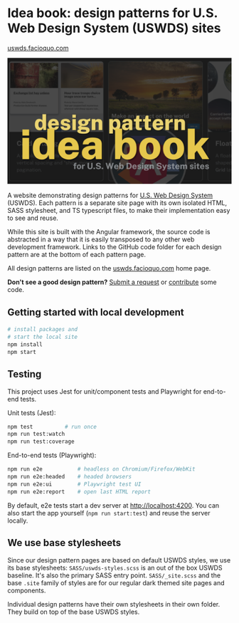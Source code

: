 # Idea book: design patterns for U.S. Web Design System (USWDS) sites

[uswds.facioquo.com](https://uswds.facioquo.com)

[![website screenshot](/src/assets/images/social-card.png)](https://uswds.facioquo.com)

A website demonstrating design patterns for [U.S. Web Design System](https://designsystem.digital.gov) (USWDS). Each pattern is a separate site page with its own isolated HTML, SASS stylesheet, and TS typescript files, to make their implementation easy to see and reuse.

While this site is built with the Angular framework, the source code is abstracted in a way that it is easily transposed to any other web development framework. Links to the GitHub code folder for each design pattern are at the bottom of each pattern page.

All design patterns are listed on the [uswds.facioquo.com](https://uswds.facioquo.com) home page.

**Don't see a good design pattern?** [Submit a request](https://github.com/facioquo/uswds-design-patterns/issues/new/choose) or [contribute](https://github.com/facioquo/.github/blob/main/CONTRIBUTING.md) some code.

## Getting started with local development

```bash
# install packages and
# start the local site
npm install
npm start
```

## Testing

This project uses Jest for unit/component tests and Playwright for end-to-end tests.

Unit tests (Jest):

```bash
npm test          # run once
npm run test:watch
npm run test:coverage
```

End-to-end tests (Playwright):

```bash
npm run e2e           # headless on Chromium/Firefox/WebKit
npm run e2e:headed    # headed browsers
npm run e2e:ui        # Playwright test UI
npm run e2e:report    # open last HTML report
```

By default, e2e tests start a dev server at <http://localhost:4200>. You can also start the app yourself (`npm run start:test`) and reuse the server locally.

## We use base stylesheets

Since our design pattern pages are based on default USWDS styles, we use its base stylesheets: `SASS/uswds-styles.scss` is an out of the box USWDS baseline. It's also the primary SASS entry point. `SASS/_site.scss` and the base `.site` family of styles are for our regular dark themed site pages and components.

Individual design patterns have their own stylesheets in their own folder. They build on top of the base USWDS styles.
